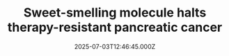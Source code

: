 ---
title: "Sweet-smelling molecule halts therapy-resistant pancreatic cancer"
date: 2025-07-03T12:46:45.000Z
category: Health
externalLink: "https://www.sciencedaily.com/releases/2025/07/250702214159.htm"
image: ""
excerpt: "A compound best known for giving almonds and apricots their aroma may be the key to defeating hard-to-kill cancer cells. Japanese researchers found that benzaldehyde can stop the shape-shifting ability of aggressive cancer cells, which lets them dodge treatments and spread. By targeting a specific protein interaction essential for cancer survival—without harming normal cells—benzaldehyde and its derivatives could form the…"
---
